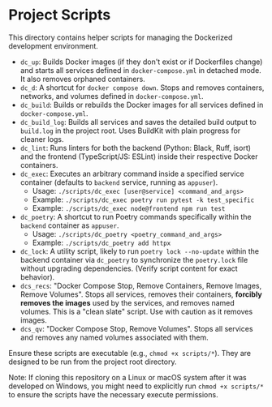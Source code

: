 # Project Scripts

This directory contains helper scripts for managing the Dockerized development environment.

*   `dc_up`: Builds Docker images (if they don\'t exist or if Dockerfiles change) and starts all services defined in `docker-compose.yml` in detached mode. It also removes orphaned containers.
*   `dc_d`: A shortcut for `docker compose down`. Stops and removes containers, networks, and volumes defined in `docker-compose.yml`.
*   `dc_build`: Builds or rebuilds the Docker images for all services defined in `docker-compose.yml`.
*   `dc_build_log`: Builds all services and saves the detailed build output to `build.log` in the project root. Uses BuildKit with plain progress for cleaner logs.
*   `dc_lint`: Runs linters for both the backend (Python: Black, Ruff, isort) and the frontend (TypeScript/JS: ESLint) inside their respective Docker containers.
*   `dc_exec`: Executes an arbitrary command inside a specified service container (defaults to `backend` service, running as `appuser`).
    *   Usage: `./scripts/dc_exec [user@service] <command_and_args>`
    *   Example: `./scripts/dc_exec poetry run pytest -k test_specific`
    *   Example: `./scripts/dc_exec node@frontend npm run test`
*   `dc_poetry`: A shortcut to run Poetry commands specifically within the `backend` container as `appuser`.
    *   Usage: `./scripts/dc_poetry <poetry_command_and_args>`
    *   Example: `./scripts/dc_poetry add httpx`
*   `dc_lock`: A utility script, likely to run `poetry lock --no-update` within the backend container via `dc_poetry` to synchronize the `poetry.lock` file without upgrading dependencies. (Verify script content for exact behavior).
*   `dcs_recs`: "Docker Compose Stop, Remove Containers, Remove Images, Remove Volumes". Stops all services, removes their containers, **forcibly removes the images** used by the services, and removes named volumes. This is a "clean slate" script. Use with caution as it removes images.
*   `dcs_qv`: "Docker Compose Stop, Remove Volumes". Stops all services and removes any named volumes associated with them.

Ensure these scripts are executable (e.g., `chmod +x scripts/*`). They are designed to be run from the project root directory.

Note: If cloning this repository on a Linux or macOS system after it was developed on Windows, you might need to explicitly run `chmod +x scripts/*` to ensure the scripts have the necessary execute permissions.

